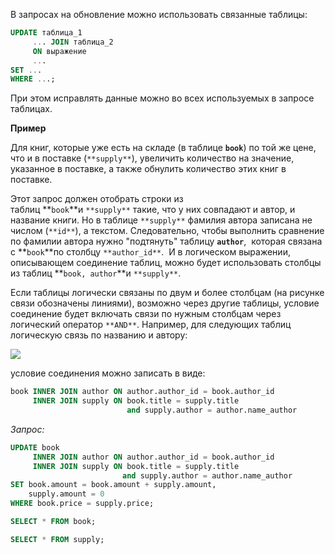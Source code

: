 
В запросах на обновление можно использовать связанные таблицы:

```sql
UPDATE таблица_1
     ... JOIN таблица_2
     ON выражение
     ...
SET ...   
WHERE ...;
```

При этом исправлять данные можно во всех используемых в запросе таблицах.

**Пример**

Для книг, которые уже есть на складе (в таблице **`book`**) по той же цене, что и в поставке (`**supply**`), увеличить количество на значение, указанное в поставке, а также обнулить количество этих книг в поставке.

Этот запрос должен отобрать строки из таблиц **`book`**и `**supply**` такие, что у них совпадают и автор, и название книги. Но в таблице `**supply**` фамилия автора записана не числом (`**id**`), а текстом. Следовательно, чтобы выполнить сравнение по фамилии автора нужно "подтянуть" таблицу **`author`**,  которая связана с **`book`**по столбцу `**author_id**`.  И в логическом выражении, описывающем соединение таблиц, можно будет использовать столбцы из таблиц **`book, author`**и `**supply**`. 

Если таблицы логически связаны по двум и более столбцам (на рисунке связи обозначены линиями), возможно через другие таблицы, условие соединение будет включать связи по нужным столбцам через логический оператор `**AND**`. Например, для следующих таблиц логическую связь по названию и автору:

![](https://ucarecdn.com/3c953b71-fad4-40c0-8ae2-6e43a3e201d0/)

условие соединения можно записать в виде:

```sql
book INNER JOIN author ON author.author_id = book.author_id
     INNER JOIN supply ON book.title = supply.title 
                          and supply.author = author.name_author
```

_Запрос:_

```sql
UPDATE book 
     INNER JOIN author ON author.author_id = book.author_id
     INNER JOIN supply ON book.title = supply.title 
                         and supply.author = author.name_author
SET book.amount = book.amount + supply.amount,
    supply.amount = 0   
WHERE book.price = supply.price;

SELECT * FROM book;

SELECT * FROM supply;
```

